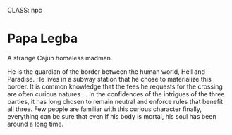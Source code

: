 CLASS: npc

# Papa Legba

A strange Cajun homeless madman.

He is the guardian of the border between the human world, Hell and
Paradise. He lives in a subway station that he chose to materialize this
border.  It is common knowledge that the fees he requests for the
crossing are often curious natures ...  In the confidences of the
intrigues of the three parties, it has long chosen to remain neutral and
enforce rules that benefit all three. Few people are familiar with this
curious character finally, everything can be sure that even if his body
is mortal, his soul has been around a long time.

